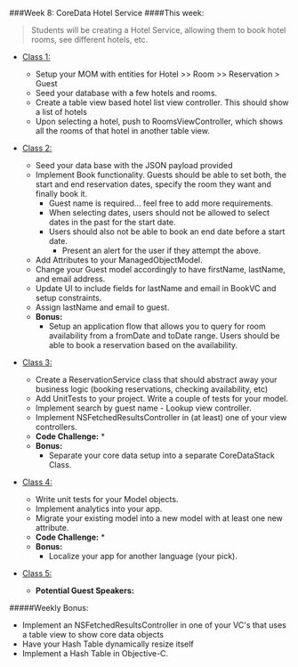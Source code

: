 ###Week 8: CoreData Hotel Service
####This week:
>Students will be creating a Hotel Service, allowing them to book hotel rooms, see different hotels, etc.

  * [Class 1:](class-1/)
  	* Setup your MOM with entities for Hotel >> Room >> Reservation > Guest
    * Seed your database with a few hotels and rooms.
    * Create a table view based hotel list view controller. This should show a list of hotels
    * Upon selecting a hotel, push to RoomsViewController, which shows all the rooms of that hotel in another table view.

  * [Class 2:](class-2/)
    * Seed your data base with the JSON payload provided
    * Implement Book functionality. Guests should be able to set both, the start and end reservation dates, specify the room they want and finally book it.
    	* Guest name is required... feel free to add more requirements.
    	* When selecting dates, users should not be allowed to select dates in the past for the start date.
    	* Users should also not be able to book an end date before a start date.
    		* Present an alert for the user if they attempt the above.
    * Add Attributes to your ManagedObjectModel.
    * Change your Guest model accordingly to have firstName, lastName, and email address.
    * Update UI to include fields for lastName and email in BookVC and setup constraints.
    * Assign lastName and email to guest.
	* **Bonus:**
		* Setup an application flow that allows you to query for room availability from a fromDate and toDate range. Users should be able to book a reservation based on the availability.

  * [Class 3:](class-3/)
  	* Create a ReservationService class that should abstract away your business logic (booking reservations, checking availability, etc)
    * Add UnitTests to your project. Write a couple of tests for your model.
    * Implement search by guest name - Lookup view controller.
    * Implement NSFetchedResultsController in (at least) one of your view controllers.
	* **Code Challenge:**
		*
	* **Bonus:**
		* Separate your core data setup into a separate CoreDataStack Class.

  * [Class 4:](class-4/)
   	* Write unit tests for your Model objects.
    * Implement analytics into your app.
    * Migrate your existing model into a new model with at least one new attribute.
	* **Code Challenge:**
		*
	* **Bonus:**
		* Localize your app for another language (your pick).


  * [Class 5:](class-5/)
  	* **Potential Guest Speakers:**

#####Weekly Bonus:
* Implement an NSFetchedResultsController in one of your VC's that uses a table view to show core data objects
* Have your Hash Table dynamically resize itself
* Implement a Hash Table in Objective-C.

